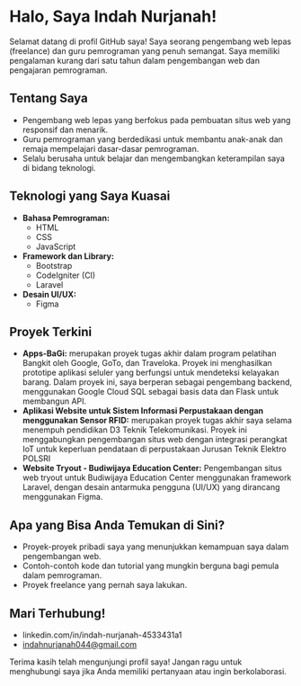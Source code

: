 # Halo, Saya Indah Nurjanah! 

Selamat datang di profil GitHub saya! Saya seorang pengembang web lepas (freelance) dan guru pemrograman yang penuh semangat. Saya memiliki pengalaman kurang dari satu tahun dalam pengembangan web dan pengajaran pemrograman.

## Tentang Saya

* Pengembang web lepas yang berfokus pada pembuatan situs web yang responsif dan menarik.
* Guru pemrograman yang berdedikasi untuk membantu anak-anak dan remaja mempelajari dasar-dasar pemrograman.
* Selalu berusaha untuk belajar dan mengembangkan keterampilan saya di bidang teknologi.

## Teknologi yang Saya Kuasai

* **Bahasa Pemrograman:**
    * HTML
    * CSS
    * JavaScript
* **Framework dan Library:**
    * Bootstrap
    * CodeIgniter (CI)
    * Laravel
* **Desain UI/UX:**
    * Figma

## Proyek Terkini

* **Apps-BaGi:** merupakan proyek tugas akhir dalam program pelatihan Bangkit oleh Google, GoTo, dan Traveloka. Proyek ini menghasilkan prototipe aplikasi seluler yang berfungsi untuk mendeteksi kelayakan barang. Dalam proyek ini, saya berperan sebagai pengembang backend, menggunakan Google Cloud SQL sebagai basis data dan Flask untuk membangun API.
* **Aplikasi Website untuk Sistem Informasi Perpustakaan dengan menggunakan Sensor RFID:** merupakan proyek tugas akhir saya selama menempuh pendidikan D3 Teknik Telekomunikasi. Proyek ini menggabungkan pengembangan situs web dengan integrasi perangkat IoT untuk keperluan pendataan di perpustakaan Jurusan Teknik Elektro POLSRI
* **Website Tryout - Budiwijaya Education Center:** Pengembangan situs web tryout untuk Budiwijaya Education Center menggunakan framework Laravel, dengan desain antarmuka pengguna (UI/UX) yang dirancang menggunakan Figma.

## Apa yang Bisa Anda Temukan di Sini?

* Proyek-proyek pribadi saya yang menunjukkan kemampuan saya dalam pengembangan web.
* Contoh-contoh kode dan tutorial yang mungkin berguna bagi pemula dalam pemrograman.
* Proyek freelance yang pernah saya lakukan.

## Mari Terhubung!

* linkedin.com/in/indah-nurjanah-4533431a1 
* indahnurjanah044@gmail.com

Terima kasih telah mengunjungi profil saya! Jangan ragu untuk menghubungi saya jika Anda memiliki pertanyaan atau ingin berkolaborasi.
